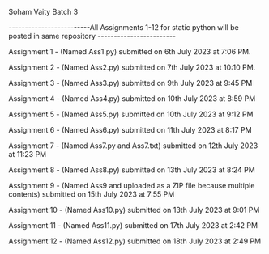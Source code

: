 Soham Vaity Batch 3

-------------------------All Assignments 1-12 for static python will be posted in same repository ------------------------


Assignment 1 -  (Named Ass1.py) submitted on 6th July 2023 at 7:06 PM.

Assignment 2 -  (Named Ass2.py) submitted on 7th July 2023 at 10:10 PM.

Assignment 3 -  (Named Ass3.py) submitted on 9th July 2023 at 9:45 PM 

Assignment 4 -  (Named Ass4.py) submitted on 10th July 2023 at 8:59 PM 

Assignment 5 -  (Named Ass5.py) submitted on 10th July 2023 at 9:12 PM  

Assignment 6 -  (Named Ass6.py) submitted on 11th July 2023 at 8:17 PM  

Assignment 7 -  (Named Ass7.py and Ass7.txt) submitted on 12th July 2023 at 11:23 PM   

Assignment 8 -  (Named Ass8.py) submitted on 13th July 2023 at 8:24 PM               

Assignment 9 -  (Named Ass9 and uploaded as a ZIP file because multiple contents) submitted on 15th July 2023 at 7:55 PM   

Assignment 10 - (Named Ass10.py) submitted on 13th July 2023 at 9:01 PM                                       

Assignment 11 - (Named Ass11.py) submitted on 17th July 2023 at 2:42 PM                                                                             

Assignment 12 - (Named Ass12.py) submitted on 18th July 2023 at 2:49 PM                                                                             
